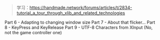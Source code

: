 > 学习：https://handmade.network/forums/articles/t/2834-tutorial_a_tour_through_xlib_and_related_technologies

Part 6 - Adapting to changing window size
Part 7 - About that flicker…
Part 8 - KeyPress and KeyRelease
Part 9 - UTF-8 Characters from XInput (No, not the game controller one)
